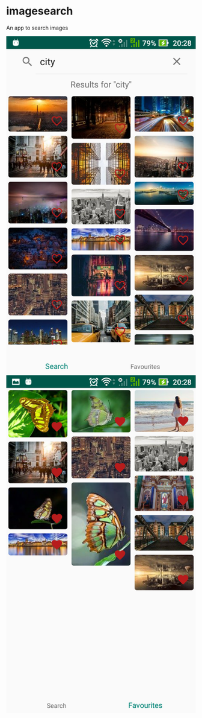 # imagesearch
An app to search images

![Search](screenshots/Screenshot_20200107-202833.png)![Favourites](screenshots/Screenshot_20200107-202846.png)
